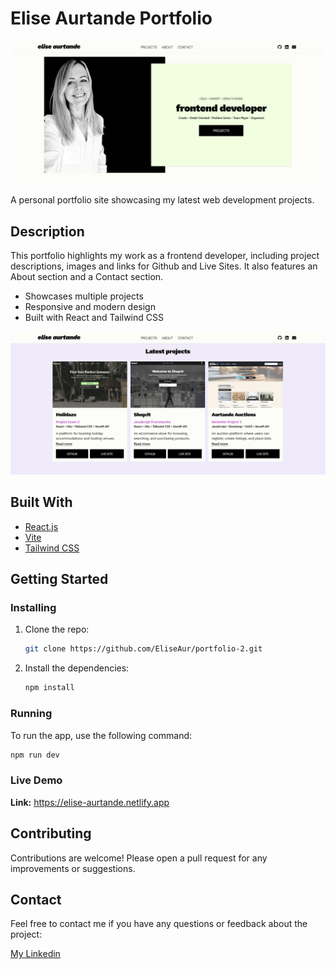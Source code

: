 # Elise Aurtande Portfolio

![Portfolio hero - screenshot](src/images/readme/home-portfolio-page.jpg)

A personal portfolio site showcasing my latest web development projects.

## Description

This portfolio highlights my work as a frontend developer, including project descriptions, images and links for Github and Live Sites. It also features an About section and a Contact section.

- Showcases multiple projects
- Responsive and modern design
- Built with React and Tailwind CSS

![Portfolio projects - screenshot](src/images/readme/projects-portfolio-page.jpg)

## Built With

- [React.js](https://reactjs.org/)
- [Vite](https://vitejs.dev/)
- [Tailwind CSS](https://tailwindcss.com/)

## Getting Started

### Installing

1. Clone the repo:

   ```bash
   git clone https://github.com/EliseAur/portfolio-2.git
   ```

2. Install the dependencies:

   ```bash
   npm install
   ```

### Running

To run the app, use the following command:

```bash
npm run dev
```

### Live Demo

**Link:** https://elise-aurtande.netlify.app

## Contributing

Contributions are welcome! Please open a pull request for any improvements or suggestions.

## Contact

Feel free to contact me if you have any questions or feedback about the project:

[My Linkedin](https://www.linkedin.com/in/elise-aurtande/)
